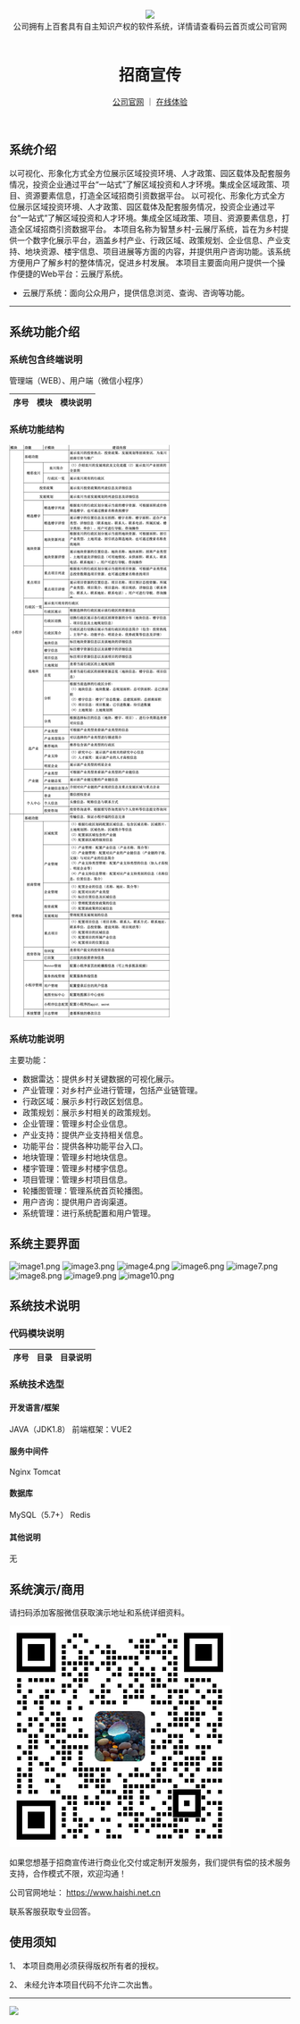 <br/>

<div align="center" >
    <img src="https://www.haishi.net.cn/img/17f49ecef80e4c6248070c401a94c032.0ff19479.png" />
<br/>
<div>公司拥有上百套具有自主知识产权的软件系统，详情请查看码云首页或公司官网</div>
</div>

<div align="center">
<br/>
<h1>招商宣传</h1>

<a href="https://www.haishi.net.cn/">公司官网</a> ｜ <a href="https://www.haishi.net.cn/">在线体验</a>

<br/>

</div>


## 系统介绍


以可视化、形象化方式全方位展示区域投资环境、人才政策、园区载体及配套服务情况，投资企业通过平台“一站式”了解区域投资和人才环境。集成全区域政策、项目、资源要素信息，打造全区域招商引资数据平台。
以可视化、形象化方式全方位展示区域投资环境、人才政策、园区载体及配套服务情况，投资企业通过平台“一站式”了解区域投资和人才环境。集成全区域政策、项目、资源要素信息，打造全区域招商引资数据平台。
本项目名称为智慧乡村-云展厅系统，旨在为乡村提供一个数字化展示平台，涵盖乡村产业、行政区域、政策规划、企业信息、产业支持、地块资源、楼宇信息、项目进展等方面的内容，并提供用户咨询功能。该系统方便用户了解乡村的整体情况，促进乡村发展。
本项目主要面向用户提供一个操作便捷的Web平台：云展厅系统。
- 云展厅系统：面向公众用户，提供信息浏览、查询、咨询等功能。
                


<hr/>

## 系统功能介绍

### 系统包含终端说明

管理端（WEB）、用户端（微信小程序）

| 序号 | 模块 | 模块说明 |
| ---- | ---- | -------- |

### 系统功能结构

![](./images/swdt.png)

### 系统功能说明

主要功能：
- 数据雷达：提供乡村关键数据的可视化展示。
- 产业管理：对乡村产业进行管理，包括产业链管理。
- 行政区域：展示乡村行政区划信息。
- 政策规划：展示乡村相关的政策规划。
- 企业管理：管理乡村企业信息。
- 产业支持：提供产业支持相关信息。
- 功能平台：提供各种功能平台入口。
- 地块管理：管理乡村地块信息。
- 楼宇管理：管理乡村楼宇信息。
- 项目管理：管理乡村项目信息。
- 轮播图管理：管理系统首页轮播图。
- 用户咨询：提供用户咨询渠道。
- 系统管理：进行系统配置和用户管理。

## 系统主要界面

![image1.png](http://codeimg.haishi.net.cn/ZF-ZSPT-YZT_1.png)
![image3.png](http://codeimg.haishi.net.cn/ZF-ZSPT-YZT_3.png)
![image4.png](http://codeimg.haishi.net.cn/ZF-ZSPT-YZT_4.png)
![image6.png](http://codeimg.haishi.net.cn/ZF-ZSPT-YZT_6.png)
![image7.png](http://codeimg.haishi.net.cn/ZF-ZSPT-YZT_7.png)
![image8.png](http://codeimg.haishi.net.cn/ZF-ZSPT-YZT_8.png)
![image9.png](http://codeimg.haishi.net.cn/ZF-ZSPT-YZT_9.png)
![image10.png](http://codeimg.haishi.net.cn/ZF-ZSPT-YZT_10.png)

## 系统技术说明

### 代码模块说明

| 序号 | 目录 | 目录说明 |
| ---- | ---- | -------- |

### 系统技术选型

#### 开发语言/框架

JAVA（JDK1.8）
前端框架：VUE2

#### 服务中间件

Nginx
Tomcat

#### 数据库

MySQL（5.7+）
Redis

#### 其他说明

无


## 系统演示/商用

请扫码添加客服微信获取演示地址和系统详细资料。

![](./images/kf.png)

如果您想基于招商宣传进行商业化交付或定制开发服务，我们提供有偿的技术服务支持，合作模式不限，欢迎沟通！

公司官网地址： <a href="https://www.haishi.net.cn/">https://www.haishi.net.cn</a>

联系客服获取专业回答。


## 使用须知

1、 本项目商用必须获得版权所有者的授权。

2、 未经允许本项目代码不允许二次出售。

<hr/>

![](./images/gsjj.png)